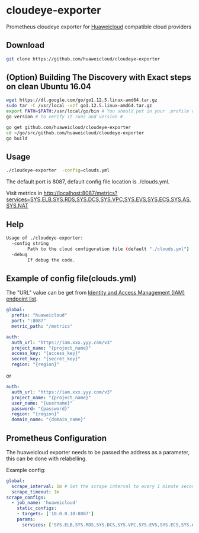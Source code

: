 # cloudeye-exporter

Prometheus cloudeye exporter for [Huaweicloud](https://www.huaweicloud.com/) compatible cloud providers

## Download

```sh
git clone https://github.com/huaweicloud/cloudeye-exporter
```

## (Option) Building The Discovery with Exact steps on clean Ubuntu 16.04

```sh
wget https://dl.google.com/go/go1.12.5.linux-amd64.tar.gz
sudo tar -C /usr/local -xzf go1.12.5.linux-amd64.tar.gz
export PATH=$PATH:/usr/local/go/bin # You should put in your .profile or .bashrc
go version # to verify it runs and version #

go get github.com/huaweicloud/cloudeye-exporter
cd ~/go/src/github.com/huaweicloud/cloudeye-exporter
go build
```

## Usage

```sh
./cloudeye-exporter  -config=clouds.yml
```

The default port is 8087, default config file location is ./clouds.yml.

Visit metrics in <http://localhost:8087/metrics?services=SYS.ELB,SYS.RDS,SYS.DCS,SYS.VPC,SYS.EVS,SYS.ECS,SYS.AS,SYS.NAT>

## Help

```sh
Usage of ./cloudeye-exporter:
  -config string
        Path to the cloud configuration file (default "./clouds.yml")
  -debug
        If debug the code.
```

## Example of config file(clouds.yml)

The "URL" value can be get from [Identity and Access Management (IAM) endpoint list](https://developer.huaweicloud.com/en-us/endpoint).

```yaml
global:
  prefix: "huaweicloud"
  port: ":8087"
  metric_path: "/metrics"

auth:
  auth_url: "https://iam.xxx.yyy.com/v3"
  project_name: "{project_name}"
  access_key: "{access_key}"
  secret_key: "{secret_key}"
  region: "{region}"
```

or

```yaml
auth:
  auth_url: "https://iam.xxx.yyy.com/v3"
  project_name: "{project_name}"
  user_name: "{username}"
  password: "{password}"
  region: "{region}"
  domain_name: "{domain_name}"
```

## Prometheus Configuration

The huaweicloud exporter needs to be passed the address as a parameter, this can be done with relabelling.

Example config:

```yaml
global:
  scrape_interval: 1m # Set the scrape interval to every 1 minute seconds. Default is every 1 minute.
  scrape_timeout: 1m
scrape_configs:
  - job_name: 'huaweicloud'
    static_configs:
    - targets: ['10.0.0.10:8087']
    params:
      services: ['SYS.ELB,SYS.RDS,SYS.DCS,SYS.VPC,SYS.EVS,SYS.ECS,SYS.AS,SYS.NAT']
```

